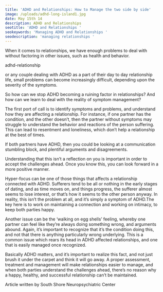```yaml
---
title: 'ADHD and Relationships: How to Manage the two side by side'
image: /uploads/adhd-long-island1.jpg
date: May 15th 14
description: ADHD and Relationships
seotitle: 'ADHD and Relationships '
seokeywords: 'Managing ADHD and Relationships '
seodescription: 'managing relationships '
---
```

When it comes to relationships, we have enough problems to deal with without factoring in other issues, such as health and behavior.

adhd-relationship or any couple dealing with ADHD as a part of their day to day relationship life, small problems can become increasingly difficult, depending upon the severity of the symptoms.

So how can we stop ADHD becoming a ruining factor in relationships? And how can we learn to deal with the reality of symptom management?

The first port of call is to identify symptoms and problems, and understand how they are affecting a relationship. For instance, if one partner has the condition, and the other doesn’t, then the partner without symptoms may struggle to understand the behavior and reactions of the person suffering. This can lead to resentment and loneliness, which don’t help a relationship at the best of times.

If both partners have ADHD, then you could be looking at a communication stumbling block, and plentiful arguments and disagreements.

Understanding that this isn’t a reflection on you is important in order to accept the challenges ahead. Once you know this, you can look forward in a more positive manner.

Hyper-focus can be one of those things that affects a relationship connected with ADHD. Sufferers tend to be all or nothing in the early stages of dating, and as time moves on, and things progress, the sufferer almost seems to lose interest, or that’s how it seems to the other person anyway. In reality, this isn’t the problem at all, and it’s simply a symptom of ADHD.The key here is to work on maintaining a connection and working on intimacy, to keep both parties happy.

Another issue can be the ‘walking on egg shells’ feeling, whereby one partner can feel like they’re always doing something wrong, and arguments abound. Again, it’s important to recognize that it’s the condition doing this, and not that there is anything particularly wrong underlying. This is a common issue which rears its head in ADHD affected relationships, and one that is easily managed once recognized.



Basically ADHD matters, and it’s important to realize this fact, and not just brush it under the carpet and think it will go away. A proper assessment, treatment and management will make relationships easier to manage, and when both parties understand the challenges ahead, there’s no reason why a happy, healthy, and successful relationship can’t be maintained.



Article written by South Shore Neuropsychiatric Center
